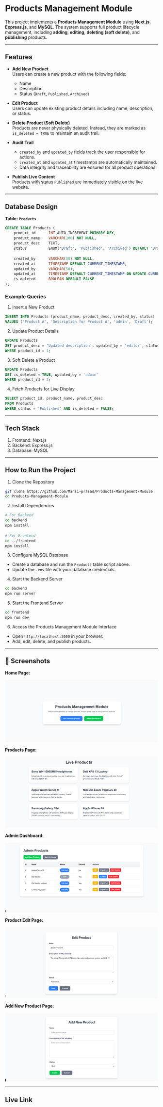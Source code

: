# Products Management Module

This project implements a **Products Management Module** using **Next.js**, **Express.js**, and **MySQL**. The system supports full product lifecycle management, including **adding**, **editing**, **deleting (soft delete)**, and **publishing** products.

---

## Features

- **Add New Product**  
  Users can create a new product with the following fields:
  - Name
  - Description
  - Status (`Draft`, `Published`, `Archived`)
  
- **Edit Product**  
  Users can update existing product details including name, description, or status.

- **Delete Product (Soft Delete)**  
  Products are never physically deleted. Instead, they are marked as `is_deleted = TRUE` to maintain an audit trail.

- **Audit Trail**  
  - `created_by` and `updated_by` fields track the user responsible for actions.  
  - `created_at` and `updated_at` timestamps are automatically maintained.  
  - Data integrity and traceability are ensured for all product operations.

- **Publish Live Content**  
  Products with status `Published` are immediately visible on the live website.

---

## Database Design

**Table: `Products`**

```sql
CREATE TABLE Products (
    product_id      INT AUTO_INCREMENT PRIMARY KEY,
    product_name    VARCHAR(100) NOT NULL,
    product_desc    TEXT,
    status          ENUM('Draft', 'Published', 'Archived') DEFAULT 'Draft',

    created_by      VARCHAR(50) NOT NULL,
    created_at      TIMESTAMP DEFAULT CURRENT_TIMESTAMP,
    updated_by      VARCHAR(50),
    updated_at      TIMESTAMP DEFAULT CURRENT_TIMESTAMP ON UPDATE CURRENT_TIMESTAMP,
    is_deleted      BOOLEAN DEFAULT FALSE
);
```

### Example Queries
1. Insert a New Product
```sql
INSERT INTO Products (product_name, product_desc, created_by, status)
VALUES ('Product A', 'Description for Product A', 'admin', 'Draft');
```

2. Update Product Details
```sql
UPDATE Products
SET product_desc = 'Updated description', updated_by = 'editor', status = 'Published'
WHERE product_id = 1;
```

3. Soft Delete a Product
```sql
UPDATE Products
SET is_deleted = TRUE, updated_by = 'admin'
WHERE product_id = 2;
```

4. Fetch Products for Live Display
```sql
SELECT product_id, product_name, product_desc
FROM Products
WHERE status = 'Published' AND is_deleted = FALSE;
```

---

## Tech Stack
1. Frontend: Next.js
2. Backend: Express.js
3. Database: MySQL

---

## How to Run the Project
1. Clone the Repository
```bash
git clone https://github.com/Mansi-prasad/Products-Management-Module
cd Products-Management-Module
```

2. Install Dependencies
```bash
# For Backend
cd backend
npm install

# For Frontend
cd ../frontend
npm install
```

3. Configure MySQL Database
 -  Create a database and run the `Products` table script above.
 - Update the `.env` file with your database credentials.

4. Start the Backend Server
```bash
cd backend
npm run server
```

5. Start the Frontend Server
```bash
cd frontend
npm run dev
```
6. Access the Products Management Module Interface
 - Open `http://localhost:3000` in your browser.
 - Add, edit, delete, and publish products.

---

## 📸 Screenshots

**Home Page:** 

![Home Page Screenshot](screenshots/home.png)

**Products Page:**

![Products Page Screenshot](screenshots/products.png)

**Admin Dashboard:**

![Admin Dashboard Screenshot](screenshots/admin-dashboard.png)

**Product Edit Page:**

![Product Edit Screenshot](screenshots/edit-products.png)

**Add New Product Page:**

![Add New Product Screenshot](screenshots/new-product.png)

---

## Live Link

